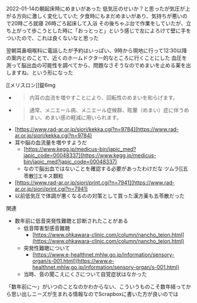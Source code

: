 
2022-01-14の朝起床時にめまいがあった
低気圧のせいか？と思ったが気圧が上がる方向に激しく変化していた
夕食時にもまだめまいがあり、気持ちが悪いので20時ごろ就寝
26時ごろ起床して入浴
その後ちゃぶ台で作業をしていたが、立ち上がって歩こうとした時に「おっとっと」という感じで左によろけて壁に手をついたので、これは良くないなと思った

翌朝耳鼻咽喉科に電話したが予約はいっぱい、9時から現地に行って12:30以降の案内とのことで、近くのホームドクター的なところに行くことにした
血圧を測って脳出血の可能性を調べてから、問題なさそうなのでめまいを止める薬を出しますね、という形になった

[[メリスロン]]錠6mg
- > 内耳の血流を増やすことにより、回転性のめまいを和らげます。
- >  通常、メニエール病、メニエール症候群、眩暈（めまい）症に伴うめまい、めまい感の軽減に用いられます。
- [https://www.rad-ar.or.jp/siori/kekka.cgi?n=9784](https://www.rad-ar.or.jp/siori/kekka.cgi?n=9784)
- 耳や脳の血流量を増やすようだ
    - [https://www.kegg.jp/medicus-bin/japic_med?japic_code=00048337](https://www.kegg.jp/medicus-bin/japic_med?japic_code=00048337)
    - なので脳出血ではないことを確認する必要があったわけだな
ツムラ[[五苓散]]エキス顆粒
- [https://www.rad-ar.or.jp/siori/print.cgi?n=7941](https://www.rad-ar.or.jp/siori/print.cgi?n=7941)
- 以前低気圧で体調が悪くなるのの対策として買った漢方薬も五苓散だった

関連
- 数年前に低音突発性難聴と診断されたことがある
    - 低音障害型感音難聴
        - [https://www.ohkawara-clinic.com/column/nancho_teion.html](https://www.ohkawara-clinic.com/column/nancho_teion.html)
    - 突発性難聴について
        - [https://www.e-healthnet.mhlw.go.jp/information/sensory-organ/s-001.html](https://www.e-healthnet.mhlw.go.jp/information/sensory-organ/s-001.html)
    - 当時、音の聞こえにくさについて自覚症状はなかった

「数年前に〜」がいつのことなのかわからない、こういうものこそ数年経ってから思い出しニーズが生まれる情報なのでScrapboxに書いた方が良いのでは
